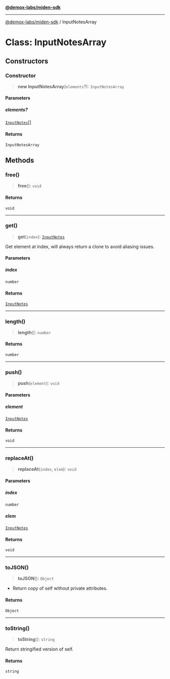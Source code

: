 [**@demox-labs/miden-sdk**](../README.md)

***

[@demox-labs/miden-sdk](../README.md) / InputNotesArray

# Class: InputNotesArray

## Constructors

### Constructor

> **new InputNotesArray**(`elements`?): `InputNotesArray`

#### Parameters

##### elements?

[`InputNotes`](InputNotes.md)[]

#### Returns

`InputNotesArray`

## Methods

### free()

> **free**(): `void`

#### Returns

`void`

***

### get()

> **get**(`index`): [`InputNotes`](InputNotes.md)

Get element at index, will always return a clone to avoid aliasing issues.

#### Parameters

##### index

`number`

#### Returns

[`InputNotes`](InputNotes.md)

***

### length()

> **length**(): `number`

#### Returns

`number`

***

### push()

> **push**(`element`): `void`

#### Parameters

##### element

[`InputNotes`](InputNotes.md)

#### Returns

`void`

***

### replaceAt()

> **replaceAt**(`index`, `elem`): `void`

#### Parameters

##### index

`number`

##### elem

[`InputNotes`](InputNotes.md)

#### Returns

`void`

***

### toJSON()

> **toJSON**(): `Object`

* Return copy of self without private attributes.

#### Returns

`Object`

***

### toString()

> **toString**(): `string`

Return stringified version of self.

#### Returns

`string`
